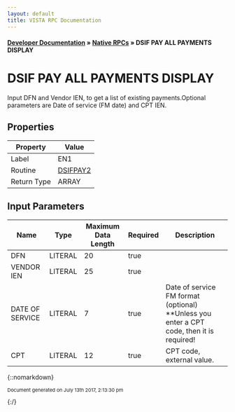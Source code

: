 ```yaml
---
layout: default
title: VISTA RPC Documentation
---
```


#### [Developer Documentation](../index) &#187; [Native RPCs](TableOfContents) &#187; DSIF PAY ALL PAYMENTS DISPLAY<br/>
# DSIF PAY ALL PAYMENTS DISPLAY

Input DFN and Vendor IEN, to get a list of existing payments.Optional parameters are Date of service (FM date) and CPT IEN.

## Properties

Property | Value
--- | ---
Label | EN1
Routine | [DSIFPAY2](http://code.osehra.org/dox/Routine_DSIFPAY2_source.html)
Return Type | ARRAY


## Input Parameters

Name | Type | Maximum Data Length | Required | Description
--- | --- | --- | --- | ---
DFN | LITERAL | 20 | true | 
VENDOR IEN | LITERAL | 25 | true | 
DATE OF SERVICE | LITERAL | 7 | true | Date of service FM format (optional) **Unless you enter a CPT code, then it is required!
CPT | LITERAL | 12 | true | CPT code, external value.



{::nomarkdown} <br/><p style="font-size: 11px">Document generated on July 13th 2017, 2:13:30 pm</p>{:/}